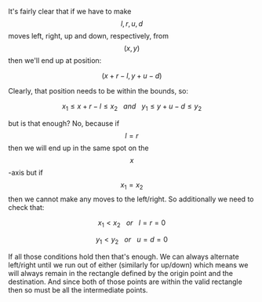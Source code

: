 It's fairly clear that if we have to make $$l, r, u, d$$ moves left, right, up and down, respectively, from $$(x, y)$$ then we'll end up at position:

$$(x + r - l, y + u - d)$$

Clearly, that position needs to be within the bounds, so:

$$x_1 \le x + r - l \le x_2 \ \ \ and\ \ \ y_1 \le y + u - d \le y_2$$

but is that enough?  No, because if $$l = r$$ then we will end up in the same spot on the $$x$$-axis but if $$x_1 = x_2$$ then we cannot make any moves to the left/right.  So additionally we need to check that:

$$x_1 < x_2 \ \ \ or \ \ \ l = r = 0$$

$$y_1 < y_2 \ \ \ or \ \ \ u = d = 0$$

If all those conditions hold then that's enough.  We can always alternate left/right until we run out of either (similarly for up/down) which means we will always remain in the rectangle defined by the origin point and the destination.  And since both of those points are within the valid rectangle then so must be all the intermediate points.
